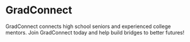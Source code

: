 # GradConnect

GradConnect connects high school seniors and experienced college mentors. Join GradConnect today and help build bridges to better futures!
